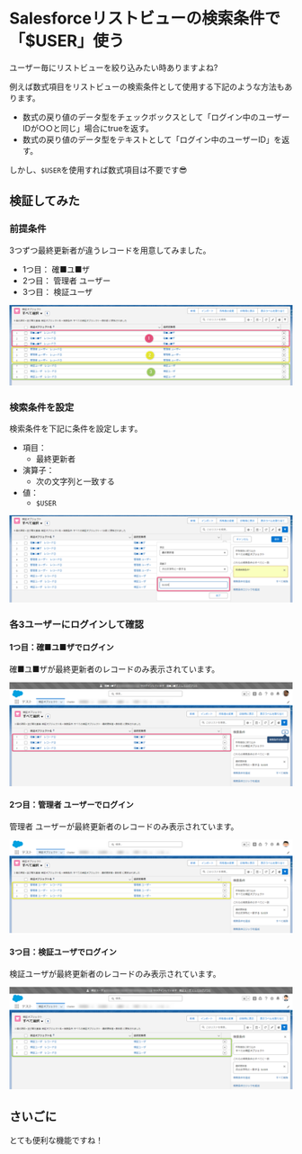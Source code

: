 # Salesforceリストビューの検索条件で「$USER」使う 
ユーザー毎にリストビューを絞り込みたい時ありますよね?  

例えば数式項目をリストビューの検索条件として使用する下記のような方法もあります。  
* 数式の戻り値のデータ型をチェックボックスとして「ログイン中のユーザーIDが○○と同じ」場合にtrueを返す。  
* 数式の戻り値のデータ型をテキストとして「ログイン中のユーザーID」を返す。 

しかし、`$USER`を使用すれば数式項目は不要です😎  

## 検証してみた
### 前提条件
3つずつ最終更新者が違うレコードを用意してみました。  
* 1つ目： 確■ユ■ザ  
* 2つ目： 管理者 ユーザー  
* 3つ目： 検証ユーザ  

![リストビュー全レコード表示](/docs/listview_all.png)  

### 検索条件を設定
検索条件を下記に条件を設定します。  
* 項目：  
  * 最終更新者  
* 演算子：
  * 次の文字列と一致する  
* 値：
  * `$USER`

![検索条件](/docs/listview_filter.png)  

### 各3ユーザーにログインして確認

#### 1つ目：確■ユ■ザでログイン
確■ユ■ザが最終更新者のレコードのみ表示されています。  

![リストビュー1](/docs/listview_1.png)  

#### 2つ目：管理者 ユーザーでログイン
管理者 ユーザーが最終更新者のレコードのみ表示されています。  

![リストビュー2](/docs/listview_2.png)  

#### 3つ目：検証ユーザでログイン
検証ユーザが最終更新者のレコードのみ表示されています。  

![リストビュー3](/docs/listview_3.png)  

## さいごに
とても便利な機能ですね！
